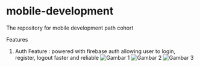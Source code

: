 # mobile-development

The repository for mobile development path cohort

Features
1. Auth Feature : powered with firebase auth allowing user to login, register, logout faster and reliable
![Gambar 1](path/to/![start](https://github.com/BagasJulion/mobile-development/assets/133879597/7ee3200d-7390-4d7d-84e7-58eed961d492))
![Gambar 2](path/to/![login](https://github.com/BagasJulion/mobile-development/assets/133879597/b857bb35-d774-407d-b0ea-74648911eeca))
![Gambar 3](path/to/![register](https://github.com/BagasJulion/mobile-development/assets/133879597/b261c381-e534-4818-b735-c329db00d1f3))

